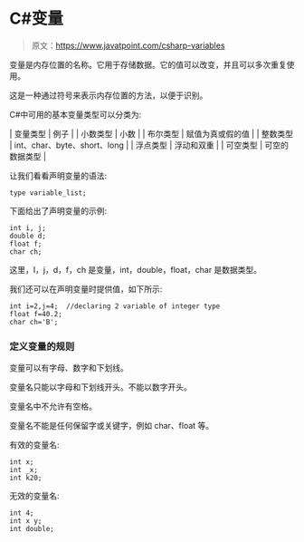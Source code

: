 # C#变量

> 原文：<https://www.javatpoint.com/csharp-variables>

变量是内存位置的名称。它用于存储数据。它的值可以改变，并且可以多次重复使用。

这是一种通过符号来表示内存位置的方法，以便于识别。

C#中可用的基本变量类型可以分类为:

| 变量类型 | 例子 |
| 小数类型 | 小数 |
| 布尔类型 | 赋值为真或假的值 |
| 整数类型 | int、char、byte、short、long |
| 浮点类型 | 浮动和双重 |
| 可空类型 | 可空的数据类型 |

让我们看看声明变量的语法:

```
type variable_list;   

```

下面给出了声明变量的示例:

```
int i, j;
double d;    
float f;    
char ch;    

```

这里，I，j，d，f，ch 是变量，int，double，float，char 是数据类型。

我们还可以在声明变量时提供值，如下所示:

```
int i=2,j=4;  //declaring 2 variable of integer type    
float f=40.2;    
char ch='B';    

```

### 定义变量的规则

变量可以有字母、数字和下划线。

变量名只能以字母和下划线开头。不能以数字开头。

变量名中不允许有空格。

变量名不能是任何保留字或关键字，例如 char、float 等。

有效的变量名:

```
int x;    
int _x;    
int k20;    

```

无效的变量名:

```
int 4;    
int x y;    
int double;  

```